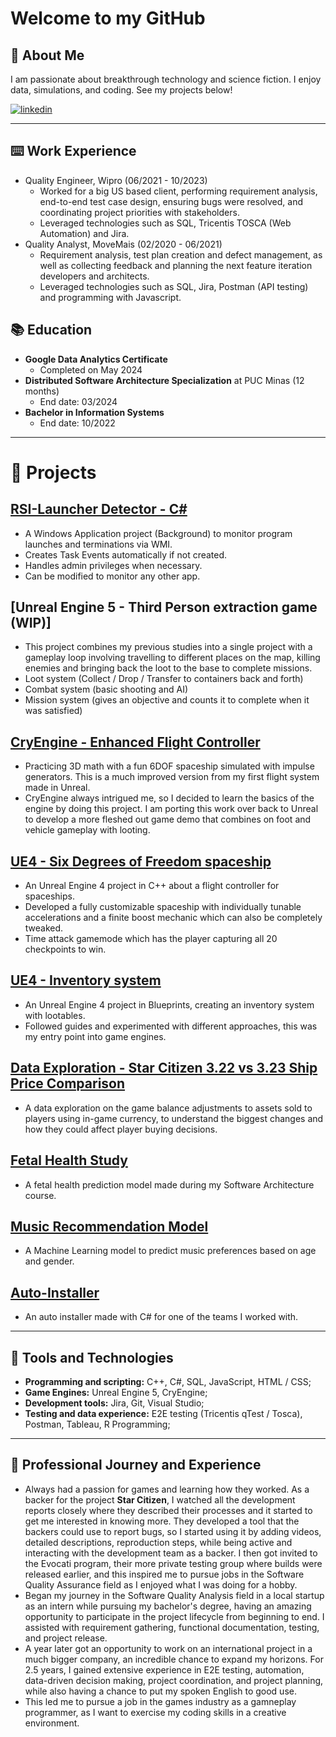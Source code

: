 # Welcome to my GitHub

## 🚀 About Me
I am passionate about breakthrough technology and science fiction. I enjoy data, simulations, and coding. See my projects below!

[![linkedin](https://img.shields.io/badge/linkedin-0A66C2?style=for-the-badge&logo=linkedin&logoColor=white)](https://www.linkedin.com/in/matheus-perches/)

---
## ⌨️ Work Experience

- Quality Engineer, Wipro (06/2021 - 10/2023)
    - Worked for a big US based client, performing requirement analysis, end-to-end test case design, ensuring bugs were resolved, and coordinating project priorities with stakeholders.
    - Leveraged technologies such as SQL, Tricentis TOSCA (Web Automation) and Jira. 
- Quality Analyst, MoveMais (02/2020 - 06/2021)
    - Requirement analysis, test plan creation and defect management, as well as collecting feedback and planning the next feature iteration developers and architects.
    - Leveraged technologies such as SQL, Jira, Postman (API testing) and programming with Javascript.

## 📚 Education
- **Google Data Analytics Certificate**
    - Completed on May 2024
- **Distributed Software Architecture Specialization** at PUC Minas (12 months)
    - End date: 03/2024
- **Bachelor in Information Systems**
    - End date: 10/2022

---

# 📝 Projects

## [RSI-Launcher Detector - C#](https://github.com/matheusperches/RSILauncher-Detector) 
- A Windows Application project (Background) to monitor program launches and terminations via WMI.
- Creates Task Events automatically if not created.
- Handles admin privileges when necessary.
- Can be modified to monitor any other app.
## [Unreal Engine 5 - Third Person extraction game (WIP)]
- This project combines my previous studies into a single project with a gameplay loop involving travelling to different places on the map, killing enemies and bringing back the loot to the base to complete missions.
- Loot system (Collect / Drop / Transfer to containers back and forth)
- Combat system (basic shooting and AI)
- Mission system (gives an objective and counts it to complete when it was satisfied)

## [CryEngine - Enhanced Flight Controller](https://github.com/matheusperches/cryprototype)
- Practicing 3D math with a fun 6DOF spaceship simulated with impulse generators. This is a much improved version from my first flight system made in Unreal.
- CryEngine always intrigued me, so I decided to learn the basics of the engine by doing this project. I am porting this work over back to Unreal to develop a more fleshed out game demo that combines on foot and vehicle gameplay with looting.

## [UE4 - Six Degrees of Freedom spaceship](https://github.com/matheusperches/PlaygroundProj)
- An Unreal Engine 4 project in C++ about a flight controller for spaceships.
- Developed a fully customizable spaceship with individually tunable accelerations and a finite boost mechanic which can also be completely tweaked.
- Time attack gamemode which has the player capturing all 20 checkpoints to win.

## [UE4 - Inventory system](https://github.com/matheusperches/UE4-Inventory-Blueprints)
- An Unreal Engine 4 project in Blueprints, creating an inventory system with lootables.
- Followed guides and experimented with different approaches, this was my entry point into game engines.

## [Data Exploration - Star Citizen 3.22 vs 3.23 Ship Price Comparison](https://github.com/matheusperches/sc_ship_prices_322_323)
- A data exploration on the game balance adjustments to assets sold to players using in-game currency, to understand the biggest changes and how they could affect player buying decisions.

## [Fetal Health Study](https://github.com/matheusperches/Fetal-health-study)
- A fetal health prediction model made during my Software Architecture course.

## [Music Recommendation Model](https://github.com/matheusperches/MusicRecommendation)
- A Machine Learning model to predict music preferences based on age and gender.

## [Auto-Installer](https://github.com/matheusperches/Auto-Installer)
- An auto installer made with C# for one of the teams I worked with.

---

## 🧪 Tools and Technologies
- **Programming and scripting:** C++, C#, SQL, JavaScript, HTML / CSS;
- **Game Engines:** Unreal Engine 5, CryEngine;
- **Development tools:** Jira, Git, Visual Studio;
- **Testing and data experience:** E2E testing (Tricentis qTest / Tosca), Postman, Tableau, R Programming;

---

## 🔮 Professional Journey and Experience
- Always had a passion for games and learning how they worked. As a backer for the project **Star Citizen**, I watched all the development reports closely where they described their processes and it started to get me interested in knowing more. They developed a tool that the backers could use to report bugs, so I started using it by adding videos, detailed descriptions, reproduction steps, while being active and interacting with the development team as a backer. I then got invited to the Evocati program, their more private testing group where builds were released earlier, and this inspired me to pursue jobs in the Software Quality Assurance field as I enjoyed what I was doing for a hobby.
- Began my journey in the Software Quality Analysis field in a local startup as an intern while pursuing my bachelor's degree, having an amazing opportunity to participate in the project lifecycle from beginning to end. I assisted with requirement gathering, functional documentation, testing, and project release.
- A year later got an opportunity to work on an international project in a much bigger company, an incredible chance to expand my horizons. For 2.5 years, I gained extensive experience in E2E testing, automation, data-driven decision making, project coordination, and project planning, while also having a chance to put my spoken English to good use.
- This led me to pursue a job in the games industry as a gamneplay programmer, as I want to exercise my coding skills in a creative environment.
